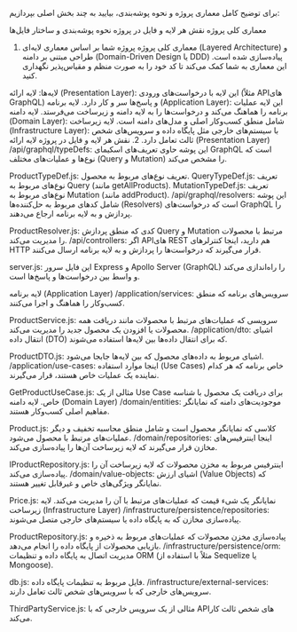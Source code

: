 برای توضیح کامل معماری پروژه و نحوه پوشه‌بندی، بیایید به چند بخش اصلی بپردازیم:

معماری کلی پروژه
نقش هر لایه و فایل در پروژه
نحوه پوشه‌بندی و ساختار فایل‌ها
1. معماری کلی پروژه
پروژه شما بر اساس معماری لایه‌ای (Layered Architecture) و طراحی مبتنی بر دامنه (Domain-Driven Design یا DDD) پیاده‌سازی شده است. این معماری به شما کمک می‌کند تا کد خود را به صورت منظم و مقیاس‌پذیر نگهداری کنید.

لایه‌ها:
لایه ارائه (Presentation Layer): این لایه با درخواست‌های ورودی (مثلاً APIهای GraphQL) و پاسخ‌ها سر و کار دارد.
لایه برنامه (Application Layer): این لایه عملیات برنامه را هماهنگ می‌کند و درخواست‌ها را به لایه دامنه و زیرساخت می‌فرستد.
لایه دامنه (Domain Layer): شامل منطق کسب‌وکار اصلی و مدل‌های دامنه است.
لایه زیرساخت (Infrastructure Layer): با سیستم‌های خارجی مثل پایگاه داده و سرویس‌های شخص ثالث تعامل دارد.
2. نقش هر لایه و فایل در پروژه
لایه ارائه (Presentation Layer)
/api/graphql/typeDefs: این پوشه حاوی تعریف‌های اسکیمای GraphQL است که نوع‌ها و عملیات‌های مختلف (Query و Mutation) را مشخص می‌کند.

ProductTypeDef.js: تعریف نوع‌های مربوط به محصول.
QueryTypeDef.js: تعریف نوع‌های مربوط به Query (مانند getAllProducts).
MutationTypeDef.js: تعریف نوع‌های مربوط به Mutation (مانند addProduct).
/api/graphql/resolvers: این پوشه شامل کدهای مربوط به حل‌کننده‌ها (Resolvers) است که درخواست‌های GraphQL را پردازش و به لایه برنامه ارجاع می‌دهند.

ProductResolver.js: کدی که منطق پردازش Query و Mutation مرتبط با محصولات را مدیریت می‌کند.
/api/controllers: اگر APIهای REST هم دارید، اینجا کنترلرهای HTTP قرار می‌گیرند که درخواست‌ها را پردازش و به لایه برنامه ارسال می‌کنند.

server.js: این فایل سرور Express و Apollo Server (GraphQL) را راه‌اندازی می‌کند و واسط بین درخواست‌ها و پاسخ‌ها است.

لایه برنامه (Application Layer)
/application/services: سرویس‌های برنامه که منطق کسب‌وکار را هماهنگ و اجرا می‌کنند.

ProductService.js: سرویسی که عملیات‌های مرتبط با محصولات مانند دریافت همه محصولات یا افزودن یک محصول جدید را مدیریت می‌کند.
/application/dto: اشیای انتقال داده (DTO) که برای انتقال داده‌ها بین لایه‌ها استفاده می‌شوند.

ProductDTO.js: اشیای مربوط به داده‌های محصول که بین لایه‌ها جابجا می‌شود.
/application/use-cases: اینجا موارد استفاده (Use Cases) خاص برنامه که هر کدام نماینده یک عملیات خاص هستند، قرار می‌گیرند.

GetProductUseCase.js: مثالی از یک Use Case برای دریافت یک محصول با شناسه خاص.
لایه دامنه (Domain Layer)
/domain/entities: موجودیت‌های دامنه که نمایانگر مفاهیم اصلی کسب‌وکار هستند.

Product.js: کلاسی که نمایانگر محصول است و شامل منطق محاسبه تخفیف و دیگر عملیات‌های مرتبط با محصول می‌شود.
/domain/repositories: اینجا اینترفیس‌های مخازن قرار می‌گیرند که لایه زیرساخت آن‌ها را پیاده‌سازی می‌کند.

IProductRepository.js: اینترفیس مربوط به مخزن محصولات که لایه زیرساخت آن را پیاده‌سازی می‌کند.
/domain/value-objects: اشیای ارزش (Value Objects) که نمایانگر ویژگی‌های خاص و غیرقابل تغییر هستند.

Price.js: نمایانگر یک شیء قیمت که عملیات‌های مرتبط با آن را مدیریت می‌کند.
لایه زیرساخت (Infrastructure Layer)
/infrastructure/persistence/repositories: پیاده‌سازی مخازن که به پایگاه داده یا سیستم‌های خارجی متصل می‌شوند.

ProductRepository.js: پیاده‌سازی مخزن محصولات که عملیات‌های مربوط به ذخیره و بازیابی محصولات از پایگاه داده را انجام می‌دهد.
/infrastructure/persistence/orm: مدیریت اتصال به پایگاه داده و تنظیمات ORM (مثلاً با استفاده از Sequelize یا Mongoose).

db.js: فایل مربوط به تنظیمات پایگاه داده.
/infrastructure/external-services: سرویس‌های خارجی که با سرویس‌های شخص ثالث تعامل دارند.

ThirdPartyService.js: مثالی از یک سرویس خارجی که با APIهای شخص ثالث کار می‌کند.
